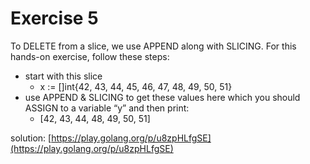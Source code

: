 # Exercise 5

To DELETE from a slice, we use APPEND along with SLICING. For this hands-on exercise, follow these steps:
- start with this slice
  - x := []int{42, 43, 44, 45, 46, 47, 48, 49, 50, 51}
- use APPEND & SLICING to get these values here which you should ASSIGN to a variable “y” and then print:
  - [42, 43, 44, 48, 49, 50, 51]

solution: [https://play.golang.org/p/u8zpHLfgSE](https://play.golang.org/p/u8zpHLfgSE)
